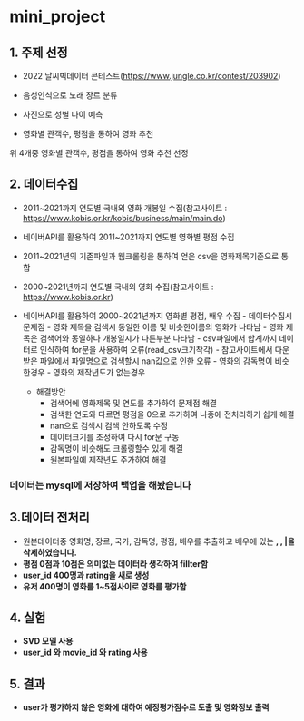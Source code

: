 # mini_project

## 1. 주제 선정
  - 2022 날씨빅데이터 콘테스트(https://www.jungle.co.kr/contest/203902)

  - 음성인식으로 노래 장르 분류

  - 사진으로 성별 나이 예측

  - 영화별 관객수, 평점을 통하여 영화 추천
  
  위 4개중 영화별 관객수, 평점을 통하여 영화 추천 선정

## 2. 데이터수집 
  - 2011~2021까지 연도별 국내외 영화 개봉일 수집(참고사이트 : https://www.kobis.or.kr/kobis/business/main/main.do) 
  - 네이버API를 활용하여 2011~2021까지 연도별 영화별 평점 수집
  - 2011~2021년의 기존파일과 웹크롤링을 통하여 얻은 csv을 영화제목기준으로 통합 
  - 2000~2021년까지 연도별 국내외 영화 수집(참고사이트 : https://www.kobis.or.kr) 
  - 네이버API를 활용하여 2000~2021년까지 영화별 평점, 배우 수집
        - 데이터수집시 문제점 
            - 영화 제목을 검색시 동일한 이름 및 비슷한이름의 영화가 나타남
            - 영화 제목은 검색어와 동일하나 개봉일시가 다른부분 나타남
            - csv파일에서 합계까지 데이터로 인식하여 for문을 사용하여 오류(read_csv크기착각)
            - 참고사이트에서 다운받은 파일에서 파일명으로 검색할시 nan값으로 인한 오류
            - 영화의 감독명이 비슷한경우 
            - 영화의 제작년도가 없는경우

      - 해결방안
        - 검색어에 영화제목 및 연도를 추가하여 문제점 해결
        - 검색한 연도와 다르면 평점을 0으로 추가하여 나중에 전처리하기 쉽게 해결
        - nan으로 검색시 검색 안하도록 수정
        - 데이터크기를 조정하여 다시 for문 구동
        - 감독명이 비슷해도 크롤링할수 있게 해결
        - 원본파일에 제작년도 주가하여 해결
       
### 데이터는 mysql에 저장하여 백업을 해놨습니다

## 3.데이터 전처리
  - 원본데이터중 영화명, 장르, 국가, 감독명, 평점, 배우를 추출하고 배우에 있는 <b> , <b/>, |을 삭제하였습니다.
  - 평점 0점과 10점은 의미없는 데이터라 생각하여 fillter함
  - user_id 400명과 rating을 새로 생성
  - 유저 400명이 영화를 1~5점사이로 영화를 평가함

  
## 4. 실험
  - SVD 모델 사용
  - user_id 와 movie_id 와 rating 사용

## 5. 결과
  - user가 평가하지 않은 영화에 대하여 예정평가점수르 도출 및 영화정보 출력
